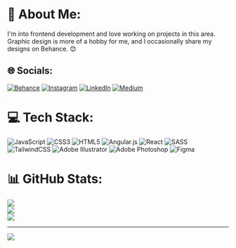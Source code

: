 # 💫 About Me:
I'm into frontend development and love working on projects in this area. Graphic design is more of a hobby for me, and I occasionally share my designs on Behance. 😊


## 🌐 Socials:
[![Behance](https://img.shields.io/badge/Behance-1769ff?logo=behance&logoColor=white)](https://behance.net/muzafferyldrm) [![Instagram](https://img.shields.io/badge/Instagram-%23E4405F.svg?logo=Instagram&logoColor=white)](https://instagram.com/enesmuzafferr) [![LinkedIn](https://img.shields.io/badge/LinkedIn-%230077B5.svg?logo=linkedin&logoColor=white)](https://linkedin.com/in/muzaffer-yildirim) [![Medium](https://img.shields.io/badge/Medium-12100E?logo=medium&logoColor=white)](https://medium.com/@enesmuzaffer22) 

# 💻 Tech Stack:
![JavaScript](https://img.shields.io/badge/javascript-%23323330.svg?style=for-the-badge&logo=javascript&logoColor=%23F7DF1E) ![CSS3](https://img.shields.io/badge/css3-%231572B6.svg?style=for-the-badge&logo=css3&logoColor=white) ![HTML5](https://img.shields.io/badge/html5-%23E34F26.svg?style=for-the-badge&logo=html5&logoColor=white) ![Angular.js](https://img.shields.io/badge/angular.js-%23E23237.svg?style=for-the-badge&logo=angularjs&logoColor=white) ![React](https://img.shields.io/badge/react-%2320232a.svg?style=for-the-badge&logo=react&logoColor=%2361DAFB) ![SASS](https://img.shields.io/badge/SASS-hotpink.svg?style=for-the-badge&logo=SASS&logoColor=white) ![TailwindCSS](https://img.shields.io/badge/tailwindcss-%2338B2AC.svg?style=for-the-badge&logo=tailwind-css&logoColor=white) ![Adobe Illustrator](https://img.shields.io/badge/adobe%20illustrator-%23FF9A00.svg?style=for-the-badge&logo=adobe%20illustrator&logoColor=white) ![Adobe Photoshop](https://img.shields.io/badge/adobe%20photoshop-%2331A8FF.svg?style=for-the-badge&logo=adobe%20photoshop&logoColor=white) ![Figma](https://img.shields.io/badge/figma-%23F24E1E.svg?style=for-the-badge&logo=figma&logoColor=white)
# 📊 GitHub Stats:
![](https://github-readme-stats.vercel.app/api?username=enesmuzaffer22&theme=tokyonight&hide_border=true&include_all_commits=true&count_private=false)<br/>
![](https://github-readme-streak-stats.herokuapp.com/?user=enesmuzaffer22&theme=tokyonight&hide_border=true)<br/>
![](https://github-readme-stats.vercel.app/api/top-langs/?username=enesmuzaffer22&theme=tokyonight&hide_border=true&include_all_commits=true&count_private=false&layout=compact)

---
[![](https://visitcount.itsvg.in/api?id=enesmuzaffer22&icon=0&color=0)](https://visitcount.itsvg.in)

<!-- Proudly created with GPRM ( https://gprm.itsvg.in ) -->

